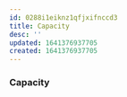 ```yaml
---
id: 0288i1eiknz1qfjxifnccd3
title: Capacity
desc: ''
updated: 1641376937705
created: 1641376937705
---
```



### Capacity

